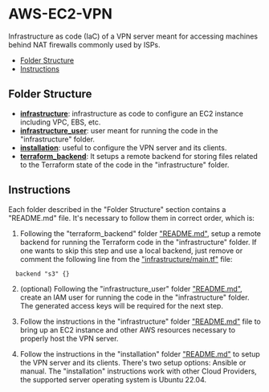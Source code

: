 # AWS-EC2-VPN
Infrastructure as code (IaC) of a VPN server meant for accessing machines behind NAT firewalls commonly used by ISPs.

- [Folder Structure](#folder-structure)
- [Instructions](#instructions)

## Folder Structure

* **[infrastructure](/infrastructure/)**: infrastructure as code to configure an EC2 instance including VPC, EBS, etc.
* **[infrastructure_user](/infrastructure_user/)**: user meant for running the code in the "infrastructure" folder.
* **[installation](/installation/)**: useful to configure the VPN server and its clients.
* **[terraform_backend](/terraform_backend/)**: It setups a remote backend for storing files related to the Terraform state of the code in the "infrastructure" folder.
<!-- * **[terraform_backend_user](/terraform_backend_user/)**: user meant for running the code in the "terraform_backend" folder. -->

## Instructions

Each folder described in the "Folder Structure" section contains a "README.md" file. It's necessary to follow them in correct order, which is: 

<!-- 1. (optional) Following the "terraform_backend_user" folder ["README.md"](/terraform_backend_user/README.md), create an IAM user for running the code in the "terraform_backend" folder. The generated access keys will be required for the next step. -->

1. Following the "terraform_backend" folder ["README.md"](/terraform_backend/README.md), setup a remote backend for running the Terraform code in the "infrastructure" folder. If one wants to skip this step and use a local backend, just remove or comment the following line from the ["infrastructure/main.tf"](/infrastructure/main.tf) file:

```
  backend "s3" {}
```

2. (optional) Following the "infrastructure_user" folder ["README.md"](/infrastructure_user/README.md), create an IAM user for running the code in the "infrastructure" folder. The generated access keys will be required for the next step.

3. Follow the instructions in the "infrastructure" folder ["README.md"](/infrastructure/README.md) file to bring up an EC2 instance and other AWS resources necessary to properly host the VPN server.

4. Follow the instructions in the "installation" folder ["README.md"](/installation/README.md) to setup the VPN server and its clients. There's two setup options: Ansible or manual. The "installation" instructions work with other Cloud Providers, the supported server operating system is Ubuntu 22.04.
